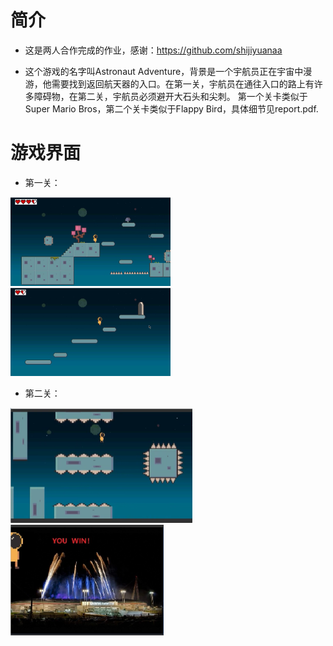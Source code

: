 # 简介
- 这是两人合作完成的作业，感谢：https://github.com/shijiyuanaa

- 这个游戏的名字叫Astronaut Adventure，背景是一个宇航员正在宇宙中漫游，他需要找到返回航天器的入口。在第一关，宇航员在通往入口的路上有许多障碍物，在第二关，宇航员必须避开大石头和尖刺。
第一个关卡类似于Super Mario Bros，第二个关卡类似于Flappy Bird，具体细节见report.pdf.


# 游戏界面
- 第一关：

<img src="images/1.png" alt="t14" style="zoom: 25%;" />

<img src="images/2.png" alt="t14" style="zoom: 25%;" />

- 第二关：

<img src="images/3.png" alt="t14" style="zoom: 50%;" />

<img src="images/4.png" alt="t14" style="zoom: 50%;" />
